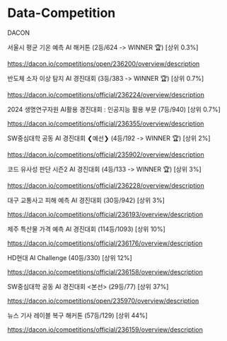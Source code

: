 # Data-Competition
DACON

서울시 평균 기온 예측 AI 해커톤 (2등/624 -> WINNER 🏆) [상위 0.3%] 

https://dacon.io/competitions/open/236200/overview/description

반도체 소자 이상 탐지 AI 경진대회 (3등/383 -> WINNER 🏆) [상위 0.7%] 

https://dacon.io/competitions/official/236224/overview/description

2024 생명연구자원 AI활용 경진대회 : 인공지능 활용 부문 (7등/940) [상위 0.7%] 

https://dacon.io/competitions/official/236355/overview/description

SW중심대학 공동 AI 경진대회 ❮예선❯ (4등/192 -> WINNER 🏆) [상위 2%] 

https://dacon.io/competitions/official/235902/overview/description

코드 유사성 판단 시즌2 AI 경진대회 (4등/133 -> WINNER 🏆) [상위 3%] 

https://dacon.io/competitions/official/236228/overview/description

대구 교통사고 피해 예측 AI 경진대회 (30등/942) [상위 3%] 

https://dacon.io/competitions/official/236193/overview/description

제주 특산물 가격 예측 AI 경진대회 (114등/1093) [상위 10%]

https://dacon.io/competitions/official/236176/overview/description

HD현대 AI Challenge (40등/330) [상위 12%] 

https://dacon.io/competitions/official/236158/overview/description

SW중심대학 공동 AI 경진대회 <본선> (29등/77) [상위 37%] 

https://dacon.io/competitions/open/235970/overview/description

뉴스 기사 레이블 복구 해커톤 (57등/129) [상위 44%] 

https://dacon.io/competitions/official/236159/overview/description










